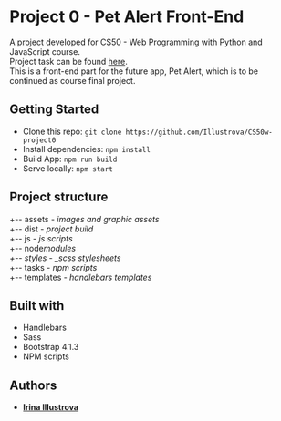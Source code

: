 # Project 0 - Pet Alert Front-End

A project developed for CS50 - Web Programming with Python and JavaScript course.  
Project task can be found [here](https://docs.cs50.net/web/2018/x/projects/0/project0.html).  
This is a front-end part for the future app, Pet Alert, which is to be continued as course final project.

## Getting Started

- Clone this repo: `git clone https://github.com/Illustrova/CS50w-project0`
- Install dependencies: `npm install`
- Build App: `npm run build`
- Serve locally: `npm start`

## Project structure

+-- assets - _images and graphic assets_  
+-- dist - _project build_  
+-- js - _js scripts_  
+-- node*modules  
+-- styles - \_scss stylesheets*  
+-- tasks - _npm scripts_  
+-- templates - _handlebars templates_

## Built with

- Handlebars
- Sass
- Bootstrap 4.1.3
- NPM scripts

## Authors

- **[Irina Illustrova](https://github.com/Illustrova)**
